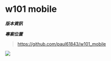 # w101 mobile

***版本資訊***

***專案位置***

> 
> https://github.com/paul61843/w101_mobile


![](https://hackmd.io/_uploads/HydJ9LTpn.png)
